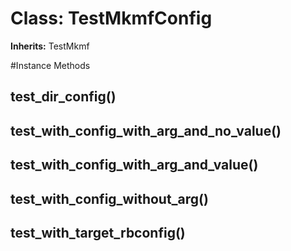 # Class: TestMkmfConfig
**Inherits:** TestMkmf
    




#Instance Methods
## test_dir_config() [](#method-i-test_dir_config)

## test_with_config_with_arg_and_no_value() [](#method-i-test_with_config_with_arg_and_no_value)

## test_with_config_with_arg_and_value() [](#method-i-test_with_config_with_arg_and_value)

## test_with_config_without_arg() [](#method-i-test_with_config_without_arg)

## test_with_target_rbconfig() [](#method-i-test_with_target_rbconfig)

